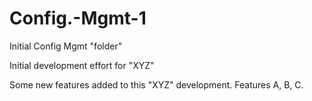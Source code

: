 # Config.-Mgmt-1
Initial Config Mgmt "folder"

Initial development effort for "XYZ"

Some new features added to this "XYZ" development. Features A, B, C.
